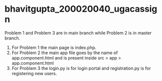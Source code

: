 # bhavitgupta_200020040_ugacassign
Problem 1 and Problem 3 are in main branch while Problem 2 is in master branch.
1) For Problem 1 the main page is index.php.
2) For Problem 2 the main app file goes by the name of app.component.html and is present inside src > app > app.component.html
3) For Problem 3 the login.py is for login portal and registration.py is for registering new users.
